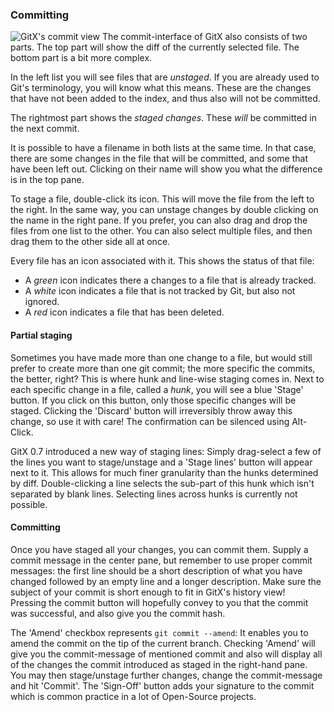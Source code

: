 ### Committing

![GitX's commit view](images/UserManual/commitview.png "The Commit View") The commit-interface of GitX also consists of 
two parts. The top part will show the diff of the currently selected file. The bottom part is a bit more complex.

In the left list you will see files that are _unstaged_. If you are already used to Git's terminology, you will know what 
this means. These are the changes that have not been added to the index, and thus also will not be committed.

The rightmost part shows the _staged changes_. These _will_ be committed in the next commit.

It is possible to have a filename in both lists at the same time. In that case, there are some changes in the file that 
will be committed, and some that have been left out. Clicking on their name will show you what the difference is in the 
top pane.

To stage a file, double-click its icon. This will move the file from the left to the right. In the same way, you can 
unstage changes by double clicking on the name in the right pane. If you prefer, you can also drag and drop the files 
from one list to the other. You can also select multiple files, and then drag them to the other side all at once.

Every file has an icon associated with it. This shows the status of that file:

* A _green_ icon indicates there a changes to a file that is already tracked.
* A _white_ icon indicates a file that is not tracked by Git, but also not ignored.
* A _red_ icon indicates a file that has been deleted.

#### Partial staging

Sometimes you have made more than one change to a file, but would still prefer to create more than one git commit; the 
more specific the commits, the better, right? This is where hunk and line-wise staging comes in. Next to each specific 
change in a file, called a _hunk_, you will see a blue 'Stage' button. If you click on this button, only those specific 
changes will be staged. Clicking the 'Discard' button will irreversibly throw away this change, so use it with care! The 
confirmation can be silenced using Alt-Click.

GitX 0.7 introduced a new way of staging lines: Simply drag-select a few of the lines you want to stage/unstage and a 
'Stage lines' button will appear next to it. This allows for much finer granularity than the hunks determined by diff. 
Double-clicking a line selects the sub-part of this hunk which isn't separated by blank lines. Selecting lines across 
hunks is currently not possible.

#### Committing

Once you have staged all your changes, you can commit them. Supply a commit message in the center pane, but remember to 
use proper commit messages: the first line should be a short description of what you have changed followed by an empty 
line and a longer description. Make sure the subject of your commit is short enough to fit in GitX's history view!  
Pressing the commit button will hopefully convey to you that the commit was successful, and also give you the commit 
hash.

The 'Amend' checkbox represents `git commit --amend`: It enables you to amend the commit on the tip of the current 
branch. Checking 'Amend' will give you the commit-message of mentioned commit and also will display all of the changes 
the commit introduced as staged in the right-hand pane. You may then stage/unstage further changes, change the 
commit-message and hit 'Commit'.
The 'Sign-Off' button adds your signature to the commit which is common practice in a lot of Open-Source projects.
